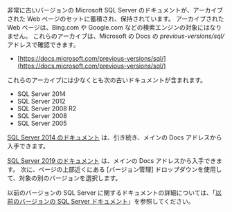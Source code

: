 
非常に古いバージョンの Microsoft SQL Server のドキュメントが、アーカイブされた Web ページのセットに蓄積され、保持されています。 アーカイブされた Web ページは、Bing.com や Google.com などの検索エンジンの対象にはなりません。 これらのアーカイブは、Microsoft の Docs の _previous-versions/sql/_ アドレスで確認できます。

- [https://docs.microsoft.com/previous-versions/sql/](https://docs.microsoft.com/previous-versions/sql/)

これらのアーカイブには少なくとも次の古いドキュメントが含まれます。

- SQL Server 2014
- SQL Server 2012
- SQL Server 2008 R2
- SQL Server 2008
- SQL Server 2005

[SQL Server 2014 のドキュメント](/previous-versions/sql/2014/index?view=sql-server-2014&preserve-view=true) は、引き続き、メインの Docs アドレスから入手できます。

<!--
FYI: In the following link syntax to SQL 2014 content, the two 'view' related parameters are entirely optional in this case. The reason is that 'sql/2014/' will never be a node for say SQL 2012 or SQL 2016 content URLs on Docs. Thus no distinction from 'view' values will ever be necessary.

[SQL Server 2014 documentation](/previous-versions/sql/2014/index?view=sql-server-2014&preserve-view=true) is still available on our main Docs address.
-->

[SQL Server 2019 のドキュメント](https://docs.microsoft.com/sql/sql-server?view=sql-server-ver15&preserve-view=true) は、メインの Docs アドレスから入手できます。 次に、ページの上部近くにある [バージョン管理] ドロップダウンを使用して、対象の別のバージョンを選択します。

以前のバージョンの SQL Server に関するドキュメントの詳細については、「[以前のバージョンの SQL Server ドキュメント](/previous-versions/sql/)」を参照してください。
